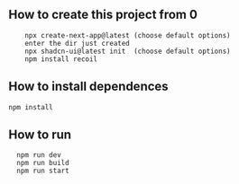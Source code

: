 ## How to create this project from 0

```
    npx create-next-app@latest (choose default options)
    enter the dir just created
    npx shadcn-ui@latest init  (choose default options)
    npm install recoil
```

## How to install dependences

```
npm install
```

## How to run

```
  npm run dev
  npm run build
  npm run start
```
